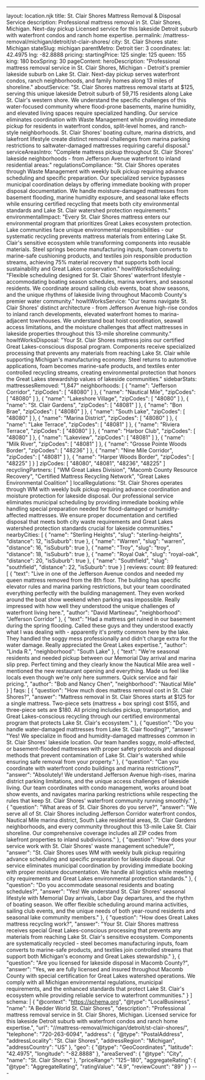 ---
layout: location.njk
title: St. Clair Shores Mattress Removal & Disposal Service
description: Professional mattress removal in St. Clair Shores, Michigan. Next-day pickup Licensed service for this lakeside Detroit suburb with waterfront condos and ranch home expertise.
permalink: /mattress-removal/michigan/detroit/st-clair-shores/
city: St. Clair Shores state: Michigan stateSlug: michigan parentMetro: Detroit tier: 3 coordinates: lat: 42.4975 lng: -82.8888 pricing: startingPrice: 125 single: 125 queen: 155 king: 180 boxSpring: 30 pageContent: heroDescription: "Professional mattress removal service in St. Clair Shores, Michigan - Detroit's premier lakeside suburb on Lake St. Clair. Next-day pickup serves waterfront condos, ranch neighborhoods, and family homes along 13 miles of shoreline." aboutService: "St. Clair Shores mattress removal starts at $125, serving this unique lakeside Detroit suburb of 59,715 residents along Lake St. Clair's western shore. We understand the specific challenges of this water-focused community where flood-prone basements, marine humidity, and elevated living spaces require specialized handling. Our service eliminates coordination with Waste Management while providing immediate pickup for residents in waterfront condos, split-level homes, and ranch-style neighborhoods. St. Clair Shores' boating culture, marina districts, and lakefront lifestyle create distinct removal challenges from marina parking restrictions to saltwater-damaged mattresses requiring careful disposal." serviceAreasIntro: "Complete mattress pickup throughout St. Clair Shores' lakeside neighborhoods - from Jefferson Avenue waterfront to inland residential areas:" regulationsCompliance: "St. Clair Shores operates through Waste Management with weekly bulk pickup requiring advance scheduling and specific preparation. Our specialized service bypasses municipal coordination delays by offering immediate booking with proper disposal documentation. We handle moisture-damaged mattresses from basement flooding, marine humidity exposure, and seasonal lake effects while ensuring certified recycling that meets both city environmental standards and Lake St. Clair watershed protection requirements." environmentalImpact: "Every St. Clair Shores mattress enters our environmental program that prioritizes Great Lakes ecosystem protection. Lake communities face unique environmental responsibilities - our systematic recycling prevents mattress materials from entering Lake St. Clair's sensitive ecosystem while transforming components into reusable materials. Steel springs become manufacturing inputs, foam converts to marine-safe cushioning products, and textiles join responsible production streams, achieving 75% material recovery that supports both local sustainability and Great Lakes conservation." howItWorksScheduling: "Flexible scheduling designed for St. Clair Shores' waterfront lifestyle - accommodating boating season schedules, marina workers, and seasonal residents. We coordinate around sailing club events, boat show seasons, and the unique rhythms of lakeside living throughout Macomb County's premier water community." howItWorksService: "Our teams navigate St. Clair Shores' distinct architecture - from Jefferson Avenue high-rise condos to inland ranch developments, elevated waterfront homes to marina-adjacent townhouses. We understand boat hoist coordination, seawall access limitations, and the moisture challenges that affect mattresses in lakeside properties throughout this 13-mile shoreline community." howItWorksDisposal: "Your St. Clair Shores mattress joins our certified Great Lakes-conscious disposal program. Components receive specialized processing that prevents any materials from reaching Lake St. Clair while supporting Michigan's manufacturing economy. Steel returns to automotive applications, foam becomes marine-safe products, and textiles enter controlled recycling streams, creating environmental protection that honors the Great Lakes stewardship values of lakeside communities." sidebarStats: mattressesRemoved: "1,847" neighborhoods: [ { "name": "Jefferson Corridor", "zipCodes": [ "48080" ] }, { "name": "Nautical Mile", "zipCodes": [ "48080" ] }, { "name": "Lakeshore Village", "zipCodes": [ "48080" ] }, { "name": "St. Clair Gardens", "zipCodes": [ "48081" ] }, { "name": "Bon Brae", "zipCodes": [ "48080" ] }, { "name": "South Lake", "zipCodes": [ "48080" ] }, { "name": "Marina District", "zipCodes": [ "48080" ] }, { "name": "Lake Terrace", "zipCodes": [ "48081" ] }, { "name": "Riviera Terrace", "zipCodes": [ "48080" ] }, { "name": "Harbor Club", "zipCodes": [ "48080" ] }, { "name": "Lakeview", "zipCodes": [ "48081" ] }, { "name": "Milk River", "zipCodes": [ "48081" ] }, { "name": "Grosse Pointe Woods Border", "zipCodes": [ "48236" ] }, { "name": "Nine Mile Corridor", "zipCodes": [ "48081" ] }, { "name": "Harper Woods Border", "zipCodes": [ "48225" ] } ] zipCodes: [ "48080", "48081", "48236", "48225" ] recyclingPartners: [ "WM Great Lakes Division", "Macomb County Resource Recovery", "Certified Mattress Recycling Network", "Great Lakes Environmental Coalition" ] localRegulations: "St. Clair Shores operates through WM with weekly bulk pickup requiring advance coordination and moisture protection for lakeside disposal. Our professional service eliminates municipal scheduling by providing immediate booking while handling special preparation needed for flood-damaged or humidity-affected mattresses. We ensure proper documentation and certified disposal that meets both city waste requirements and Great Lakes watershed protection standards crucial for lakeside communities." nearbyCities: [ { "name": "Sterling Heights", "slug": "sterling-heights", "distance": 12, "isSuburb": true }, { "name": "Warren", "slug": "warren", "distance": 16, "isSuburb": true }, { "name": "Troy", "slug": "troy", "distance": 18, "isSuburb": true }, { "name": "Royal Oak", "slug": "royal-oak", "distance": 20, "isSuburb": true }, { "name": "Southfield", "slug": "southfield", "distance": 22, "isSuburb": true } ] reviews: count: 89 featured: [ { "text": "Live in one of the Jefferson Avenue condos and needed my queen mattress removed from the 8th floor. The building has specific elevator rules and marina parking restrictions, but your team coordinated everything perfectly with the building management. They even worked around the boat show weekend when parking was impossible. Really impressed with how well they understood the unique challenges of waterfront living here.", "author": "David Martineau", "neighborhood": "Jefferson Corridor" }, { "text": "Had a mattress get ruined in our basement during the spring flooding. Called these guys and they understood exactly what I was dealing with - apparently it's pretty common here by the lake. They handled the soggy mess professionally and didn't charge extra for the water damage. Really appreciated the Great Lakes expertise.", "author": "Linda R.", "neighborhood": "South Lake" }, { "text": "We're seasonal residents and needed pickup between our Memorial Day arrival and marina slip prep. Perfect timing and they clearly know the Nautical Mile area well - mentioned the new restaurant opening and everything. Made us feel like locals even though we're only here summers. Quick service and fair pricing.", "author": "Bob and Nancy Chen", "neighborhood": "Nautical Mile" } ] faqs: [ { "question": "How much does mattress removal cost in St. Clair Shores?", "answer": "Mattress removal in St. Clair Shores starts at $125 for a single mattress. Two-piece sets (mattress + box spring) cost $155, and three-piece sets are $180. All pricing includes pickup, transportation, and Great Lakes-conscious recycling through our certified environmental program that protects Lake St. Clair's ecosystem." }, { "question": "Do you handle water-damaged mattresses from Lake St. Clair flooding?", "answer": "Yes! We specialize in flood and humidity-damaged mattresses common in St. Clair Shores' lakeside location. Our team handles soggy, mold-affected, or basement-flooded mattresses with proper safety protocols and disposal methods that prevent contamination of Lake St. Clair's watershed while ensuring safe removal from your property." }, { "question": "Can you coordinate with waterfront condo buildings and marina restrictions?", "answer": "Absolutely! We understand Jefferson Avenue high-rises, marina district parking limitations, and the unique access challenges of lakeside living. Our team coordinates with condo management, works around boat show events, and navigates marina parking restrictions while respecting the rules that keep St. Clair Shores' waterfront community running smoothly." }, { "question": "What areas of St. Clair Shores do you serve?", "answer": "We serve all of St. Clair Shores including Jefferson Corridor waterfront condos, Nautical Mile marina district, South Lake residential areas, St. Clair Gardens neighborhoods, and every community throughout this 13-mile Lake St. Clair shoreline. Our comprehensive coverage includes all ZIP codes from lakefront properties to inland subdivisions." }, { "question": "How does your service work with St. Clair Shores' waste management schedule?", "answer": "St. Clair Shores uses WM with weekly bulk pickup requiring advance scheduling and specific preparation for lakeside disposal. Our service eliminates municipal coordination by providing immediate booking with proper moisture documentation. We handle all logistics while meeting city requirements and Great Lakes environmental protection standards." }, { "question": "Do you accommodate seasonal residents and boating schedules?", "answer": "Yes! We understand St. Clair Shores' seasonal lifestyle with Memorial Day arrivals, Labor Day departures, and the rhythm of boating season. We offer flexible scheduling around marina activities, sailing club events, and the unique needs of both year-round residents and seasonal lake community members." }, { "question": "How does Great Lakes mattress recycling work?", "answer": "Your St. Clair Shores mattress receives special Great Lakes-conscious processing that prevents any materials from reaching Lake St. Clair's sensitive ecosystem. Components are systematically recycled - steel becomes manufacturing inputs, foam converts to marine-safe products, and textiles join controlled streams that support both Michigan's economy and Great Lakes stewardship." }, { "question": "Are you licensed for lakeside disposal in Macomb County?", "answer": "Yes, we are fully licensed and insured throughout Macomb County with special certification for Great Lakes watershed operations. We comply with all Michigan environmental regulations, municipal requirements, and the enhanced standards that protect Lake St. Clair's ecosystem while providing reliable service to waterfront communities." } ] schema: | { "@context": "https://schema.org", "@type": "LocalBusiness", "name": "A Bedder World St. Clair Shores", "description": "Professional mattress removal service in St. Clair Shores, Michigan. Licensed service for this lakeside Detroit suburb with waterfront condos and ranch home expertise.", "url": "//mattress-removal/michigan/detroit/st-clair-shores/", "telephone": "720-263-6094", "address": { "@type": "PostalAddress", "addressLocality": "St. Clair Shores", "addressRegion": "Michigan", "addressCountry": "US" }, "geo": { "@type": "GeoCoordinates", "latitude": "42.4975", "longitude": "-82.8888" }, "areaServed": { "@type": "City", "name": "St. Clair Shores" }, "priceRange": "$125-$180", "aggregateRating": { "@type": "AggregateRating", "ratingValue": "4.9", "reviewCount": "89" } } ---